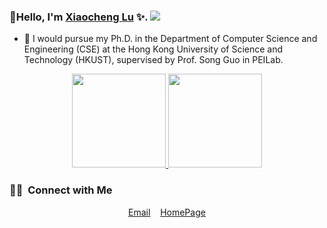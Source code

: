 ### 👋Hello, I'm [Xiaocheng Lu](https://github.com/Forest-art) ✨. ![](https://komarev.com/ghpvc/?username=Forest-art&label=Profile%20views&color=0e75b6&style=flat)

- 🔭 I would pursue my Ph.D. in the Department of Computer Science and Engineering (CSE) at the Hong Kong University of Science and Technology (HKUST), supervised by Prof. Song Guo in PEILab.

<p align="center">
<a href="https://github.com/Forest-art">
  <img height="150em" src="https://github-readme-stats-eight-theta.vercel.app/api?username=Forest-art&show_icons=true&theme=vue-dark&include_all_commits=true&count_private=true"/>
  <img height="150em" src="https://github-readme-stats-eight-theta.vercel.app/api/top-langs/?username=Forest-art&layout=compact&langs_count=8&theme=vue-dark"/>
</a>
</p>

### 🤝🏻 &nbsp;Connect with Me

<p align="center">
  <a href="mailto:xiaochenglu1997@gmail.com">Email</a>
  &nbsp;&nbsp;
  <a href="https://Forest-art.github.io/">HomePage</a>

</p>
